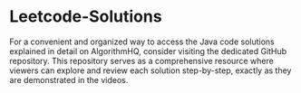 # Leetcode-Solutions
For a convenient and organized way to access the Java code solutions explained in detail on AlgorithmHQ, consider visiting the dedicated GitHub repository. This repository serves as a comprehensive resource where viewers can explore and review each solution step-by-step, exactly as they are demonstrated in the videos.
